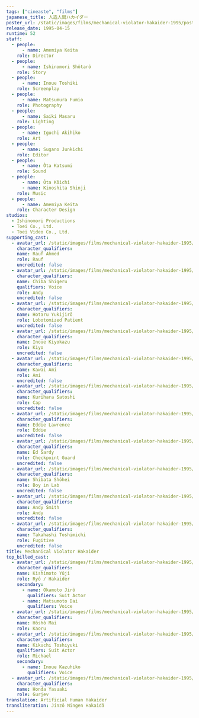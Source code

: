 ```yaml
---
tags: ["cineaste", "films"]
japanese_title: 人造人間ハカイダー
poster_url: /static/images/films/mechanical-violator-hakaider-1995/posters/poster.webp
release_date: 1995-04-15
runtime: 52
staff:
  - people:
      - name: Amemiya Keita
    role: Director
  - people:
      - name: Ishinomori Shôtarô
    role: Story
  - people:
      - name: Inoue Toshiki
    role: Screenplay
  - people:
      - name: Matsumura Fumio
    role: Photography
  - people:
      - name: Saiki Masaru
    role: Lighting
  - people:
      - name: Iguchi Akihiko
    role: Art
  - people:
      - name: Sugano Junkichi
    role: Editor
  - people:
      - name: Ôta Katsumi
    role: Sound
  - people:
      - name: Ôta Kôichi
      - name: Kinoshita Shinji
    role: Music
  - people:
      - name: Amemiya Keita
    role: Character Design
studios:
  - Ishinomori Productions
  - Toei Co., Ltd.
  - Toei Video Co., Ltd.
supporting_cast:
  - avatar_url: /static/images/films/mechanical-violator-hakaider-1995/cast-avatars/rauf-ahmed-0.webp
    character_qualifiers:
    name: Rauf Ahmed
    role: Rauf
    uncredited: false
  - avatar_url: /static/images/films/mechanical-violator-hakaider-1995/cast-avatars/shigeru-chiba-0.webp
    character_qualifiers:
    name: Chiba Shigeru
    qualifiers: Voice
    role: Andy
    uncredited: false
  - avatar_url: /static/images/films/mechanical-violator-hakaider-1995/cast-avatars/yukijiro-hotaru-0.webp
    character_qualifiers:
    name: Hotaru Yukijirô
    role: Lobotomized Patient
    uncredited: false
  - avatar_url: /static/images/films/mechanical-violator-hakaider-1995/cast-avatars/kiyohiko-inoue-0.webp
    character_qualifiers:
    name: Inoue Kiyokazu
    role: Kiyo
    uncredited: false
  - avatar_url: /static/images/films/mechanical-violator-hakaider-1995/cast-avatars/ami-kawai-0.webp
    character_qualifiers:
    name: Kawai Ami
    role: Ami
    uncredited: false
  - avatar_url: /static/images/films/mechanical-violator-hakaider-1995/cast-avatars/satoshi-kurihara-0.webp
    character_qualifiers:
    name: Kurihara Satoshi
    role: Cap
    uncredited: false
  - avatar_url: /static/images/films/mechanical-violator-hakaider-1995/cast-avatars/eddie-lawrence-0.webp
    character_qualifiers:
    name: Eddie Lawrence
    role: Eddie
    uncredited: false
  - avatar_url: /static/images/films/mechanical-violator-hakaider-1995/cast-avatars/ed-sardy-0.webp
    character_qualifiers:
    name: Ed Sardy
    role: Checkpoint Guard
    uncredited: false
  - avatar_url: /static/images/films/mechanical-violator-hakaider-1995/cast-avatars/shohei-shibata-0.webp
    character_qualifiers:
    name: Shibata Shôhei
    role: Boy in Lab
    uncredited: false
  - avatar_url: /static/images/films/mechanical-violator-hakaider-1995/cast-avatars/andy-smith-0.webp
    character_qualifiers:
    name: Andy Smith
    role: Andy
    uncredited: false
  - avatar_url: /static/images/films/mechanical-violator-hakaider-1995/cast-avatars/toshimichi-takahashi-0.webp
    character_qualifiers:
    name: Takahashi Toshimichi
    role: Fugitive
    uncredited: false
title: Mechanical Violator Hakaider
top_billed_cast:
  - avatar_url: /static/images/films/mechanical-violator-hakaider-1995/cast-avatars/yuji-kishimoto-0.webp
    character_qualifiers:
    name: Kishimoto Yûji
    role: Ryô / Hakaider
    secondary:
      - name: Okamoto Jirô
        qualifiers: Suit Actor
      - name: Matsumoto Dai
        qualifiers: Voice
  - avatar_url: /static/images/films/mechanical-violator-hakaider-1995/cast-avatars/mai-hosho-0.webp
    character_qualifiers:
    name: Hôshô Mai
    role: Kaoru
  - avatar_url: /static/images/films/mechanical-violator-hakaider-1995/cast-avatars/toshiyuki-kikuchi-0.webp
    character_qualifiers:
    name: Kikuchi Toshiyuki
    qualifiers: Suit Actor
    role: Michael
    secondary:
      - name: Inoue Kazuhiko
        qualifiers: Voice
  - avatar_url: /static/images/films/mechanical-violator-hakaider-1995/cast-avatars/yasuaki-honda-0.webp
    character_qualifiers:
    name: Honda Yasuaki
    role: Gurjev
translation: Artificial Human Hakaider
transliteration: Jinzô Ningen Hakaidâ
---
```

